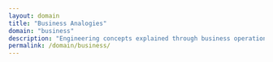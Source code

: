 ```yaml
---
layout: domain
title: "Business Analogies"
domain: "business"
description: "Engineering concepts explained through business operations, offices, and organizational structures. Learn technical patterns through real-world business scenarios."
permalink: /domain/business/
---
```

